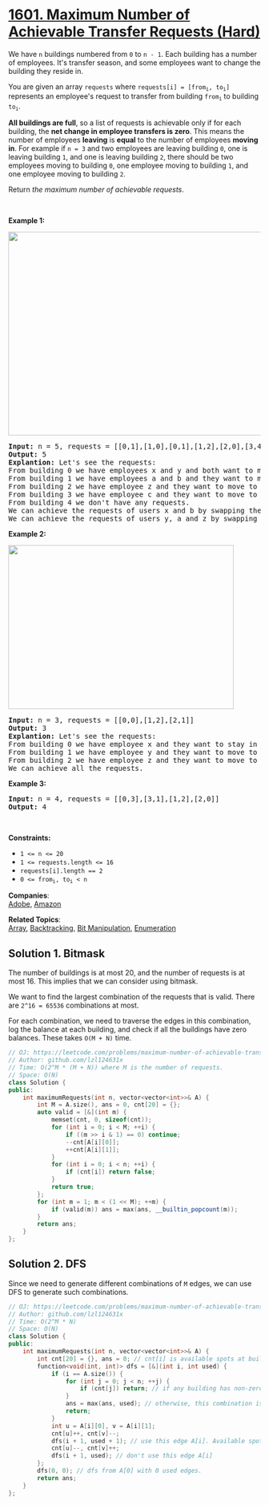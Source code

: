 # [1601. Maximum Number of Achievable Transfer Requests (Hard)](https://leetcode.com/problems/maximum-number-of-achievable-transfer-requests/)

<p>We have <code>n</code> buildings numbered from <code>0</code> to <code>n - 1</code>. Each building has a number of employees. It's transfer season, and some employees want to change the building they reside in.</p>

<p>You are given an array <code>requests</code> where <code>requests[i] = [from<sub>i</sub>, to<sub>i</sub>]</code> represents an employee's request to transfer from building <code>from<sub>i</sub></code> to building <code>to<sub>i</sub></code>.</p>

<p><strong>All buildings are full</strong>, so a list of requests is achievable only if for each building, the <strong>net change in employee transfers is zero</strong>. This means the number of employees <strong>leaving</strong> is <strong>equal</strong> to the number of employees <strong>moving in</strong>. For example if <code>n = 3</code> and two employees are leaving building <code>0</code>, one is leaving building <code>1</code>, and one is leaving building <code>2</code>, there should be two employees moving to building <code>0</code>, one employee moving to building <code>1</code>, and one employee moving to building <code>2</code>.</p>

<p>Return <em>the maximum number of achievable requests</em>.</p>

<p>&nbsp;</p>
<p><strong>Example 1:</strong></p>
<img alt="" src="https://assets.leetcode.com/uploads/2020/09/10/move1.jpg" style="width: 600px; height: 406px;">
<pre><strong>Input:</strong> n = 5, requests = [[0,1],[1,0],[0,1],[1,2],[2,0],[3,4]]
<strong>Output:</strong> 5
<strong>Explantion:</strong> Let's see the requests:
From building 0 we have employees x and y and both want to move to building 1.
From building 1 we have employees a and b and they want to move to buildings 2 and 0 respectively.
From building 2 we have employee z and they want to move to building 0.
From building 3 we have employee c and they want to move to building 4.
From building 4 we don't have any requests.
We can achieve the requests of users x and b by swapping their places.
We can achieve the requests of users y, a and z by swapping the places in the 3 buildings.
</pre>

<p><strong>Example 2:</strong></p>
<img alt="" src="https://assets.leetcode.com/uploads/2020/09/10/move2.jpg" style="width: 450px; height: 327px;">
<pre><strong>Input:</strong> n = 3, requests = [[0,0],[1,2],[2,1]]
<strong>Output:</strong> 3
<strong>Explantion:</strong> Let's see the requests:
From building 0 we have employee x and they want to stay in the same building 0.
From building 1 we have employee y and they want to move to building 2.
From building 2 we have employee z and they want to move to building 1.
We can achieve all the requests. </pre>

<p><strong>Example 3:</strong></p>

<pre><strong>Input:</strong> n = 4, requests = [[0,3],[3,1],[1,2],[2,0]]
<strong>Output:</strong> 4
</pre>

<p>&nbsp;</p>
<p><strong>Constraints:</strong></p>

<ul>
	<li><code>1 &lt;= n &lt;= 20</code></li>
	<li><code>1 &lt;= requests.length &lt;= 16</code></li>
	<li><code>requests[i].length == 2</code></li>
	<li><code>0 &lt;= from<sub>i</sub>, to<sub>i</sub> &lt; n</code></li>
</ul>


**Companies**:  
[Adobe](https://leetcode.com/company/adobe), [Amazon](https://leetcode.com/company/amazon)

**Related Topics**:  
[Array](https://leetcode.com/tag/array/), [Backtracking](https://leetcode.com/tag/backtracking/), [Bit Manipulation](https://leetcode.com/tag/bit-manipulation/), [Enumeration](https://leetcode.com/tag/enumeration/)

## Solution 1. Bitmask

The number of buildings is at most 20, and the number of requests is at most 16. This implies that we can consider using bitmask.

We want to find the largest combination of the requests that is valid. There are `2^16 = 65536` combinations at most.

For each combination, we need to traverse the edges in this combination, log the balance at each building, and check if all the buildings have zero balances. These takes `O(M + N)` time.

```cpp
// OJ: https://leetcode.com/problems/maximum-number-of-achievable-transfer-requests/
// Author: github.com/lzl124631x
// Time: O(2^M * (M + N)) where M is the number of requests.
// Space: O(N)
class Solution {
public:
    int maximumRequests(int n, vector<vector<int>>& A) {
        int M = A.size(), ans = 0, cnt[20] = {};
        auto valid = [&](int m) {
            memset(cnt, 0, sizeof(cnt));
            for (int i = 0; i < M; ++i) {
                if ((m >> i & 1) == 0) continue;
                --cnt[A[i][0]];
                ++cnt[A[i][1]];
            }
            for (int i = 0; i < n; ++i) {
                if (cnt[i]) return false;
            }
            return true;
        };
        for (int m = 1; m < (1 << M); ++m) {
            if (valid(m)) ans = max(ans, __builtin_popcount(m));
        }
        return ans;
    }
};
```

## Solution 2. DFS

Since we need to generate different combinations of `M` edges, we can use DFS to generate such combinations.

```cpp
// OJ: https://leetcode.com/problems/maximum-number-of-achievable-transfer-requests/
// Author: github.com/lzl124631x
// Time: O(2^M * N)
// Space: O(N)
class Solution {
public:
    int maximumRequests(int n, vector<vector<int>>& A) {
        int cnt[20] = {}, ans = 0; // cnt[i] is available spots at building `i`
        function<void(int, int)> dfs = [&](int i, int used) {
            if (i == A.size()) {
                for (int j = 0; j < n; ++j) {
                    if (cnt[j]) return; // if any building has non-zero available spots, this combination is not valid, skip.
                }
                ans = max(ans, used); // otherwise, this combination is valid. 
                return;
            }
            int u = A[i][0], v = A[i][1];
            cnt[u]++, cnt[v]--; 
            dfs(i + 1, used + 1); // use this edge A[i]. Available spot at building u increments, and that of building v decrements.
            cnt[u]--, cnt[v]++;
            dfs(i + 1, used); // don't use this edge A[i]
        };
        dfs(0, 0); // dfs from A[0] with 0 used edges.
        return ans;
    }
};
```